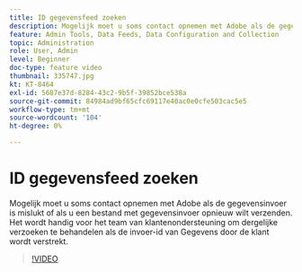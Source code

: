 ```yaml
---
title: ID gegevensfeed zoeken
description: Mogelijk moet u soms contact opnemen met Adobe als de gegevensinvoer is mislukt of als u een bestand met gegevensinvoer opnieuw wilt verzenden. Het wordt handig voor het team van klantenondersteuning om dergelijke verzoeken te behandelen als de invoer-id van Gegevens door de klant wordt verstrekt.
feature: Admin Tools, Data Feeds, Data Configuration and Collection
topic: Administration
role: User, Admin
level: Beginner
doc-type: feature video
thumbnail: 335747.jpg
kt: KT-8464
exl-id: 5687e37d-8284-43c2-9b5f-39852bce538a
source-git-commit: 84984ad9bf65cfc69117e40ac0e0cfe503cac5e5
workflow-type: tm+mt
source-wordcount: '104'
ht-degree: 0%

---
```


# ID gegevensfeed zoeken

Mogelijk moet u soms contact opnemen met Adobe als de gegevensinvoer is mislukt of als u een bestand met gegevensinvoer opnieuw wilt verzenden. Het wordt handig voor het team van klantenondersteuning om dergelijke verzoeken te behandelen als de invoer-id van Gegevens door de klant wordt verstrekt.

>[!VIDEO](https://video.tv.adobe.com/v/335747/?quality=12&learn=on)
